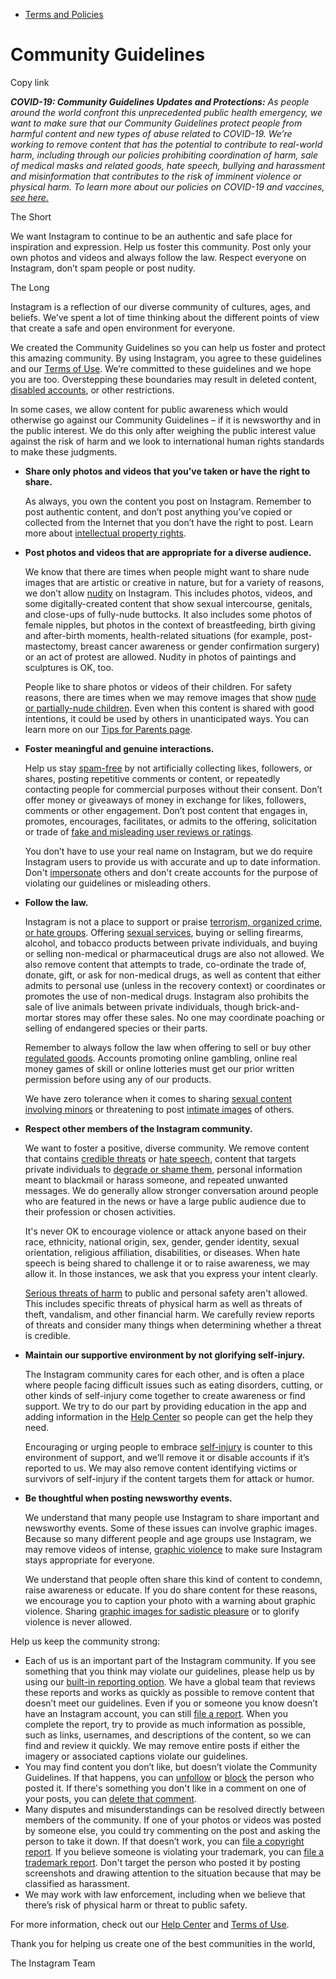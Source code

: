 *   [Terms and Policies](https://help.instagram.com/1417489251945243/?helpref=breadcrumb)

Community Guidelines
====================

Copy link

_**COVID-19: Community Guidelines Updates and Protections:** As people around the world confront this unprecedented public health emergency, we want to make sure that our Community Guidelines protect people from harmful content and new types of abuse related to COVID-19. We’re working to remove content that has the potential to contribute to real-world harm, including through our policies prohibiting coordination of harm, sale of medical masks and related goods, hate speech, bullying and harassment and misinformation that contributes to the risk of imminent violence or physical harm. To learn more about our policies on COVID-19 and vaccines, [see here.](https://help.instagram.com/697825587576762?helpref=faq_content)_

The Short

We want Instagram to continue to be an authentic and safe place for inspiration and expression. Help us foster this community. Post only your own photos and videos and always follow the law. Respect everyone on Instagram, don’t spam people or post nudity.

The Long

Instagram is a reflection of our diverse community of cultures, ages, and beliefs. We’ve spent a lot of time thinking about the different points of view that create a safe and open environment for everyone.

We created the Community Guidelines so you can help us foster and protect this amazing community. By using Instagram, you agree to these guidelines and our [Terms of Use](https://www.instagram.com/legal/terms). We’re committed to these guidelines and we hope you are too. Overstepping these boundaries may result in deleted content, [disabled accounts](https://help.instagram.com/366993040048856?helpref=faq_content), or other restrictions.

In some cases, we allow content for public awareness which would otherwise go against our Community Guidelines – if it is newsworthy and in the public interest. We do this only after weighing the public interest value against the risk of harm and we look to international human rights standards to make these judgments.

*   **Share only photos and videos that you’ve taken or have the right to share.**
    
    As always, you own the content you post on Instagram. Remember to post authentic content, and don’t post anything you’ve copied or collected from the Internet that you don’t have the right to post. Learn more about [intellectual property rights](https://help.instagram.com/126382350847838?helpref=faq_content).
    
*   **Post photos and videos that are appropriate for a diverse audience.**
    
    We know that there are times when people might want to share nude images that are artistic or creative in nature, but for a variety of reasons, we don’t allow [nudity](https://l.instagram.com/?u=https%3A%2F%2Fwww.facebook.com%2Fcommunitystandards%2Fadult_nudity_sexual_activity&e=AT27s_ZlyrHddv1ey1ONNYcunODKwnjoig9e0z7Kv0i0HvFdDPvrY5hT5rqBzIaXDqqGWwiGp2rq6PYSAKRQM67DfoJ78hIER5RQ_d63nhdrb5z9DKRgbR0qNoxT2l9fDg3qQ0zvQOqx1EsK1xZJgw) on Instagram. This includes photos, videos, and some digitally-created content that show sexual intercourse, genitals, and close-ups of fully-nude buttocks. It also includes some photos of female nipples, but photos in the context of breastfeeding, birth giving and after-birth moments, health-related situations (for example, post-mastectomy, breast cancer awareness or gender confirmation surgery) or an act of protest are allowed. Nudity in photos of paintings and sculptures is OK, too.
    
    People like to share photos or videos of their children. For safety reasons, there are times when we may remove images that show [nude or partially-nude children](https://l.instagram.com/?u=https%3A%2F%2Fwww.facebook.com%2Fcommunitystandards%2Fchild_nudity_sexual_exploitation&e=AT27s_ZlyrHddv1ey1ONNYcunODKwnjoig9e0z7Kv0i0HvFdDPvrY5hT5rqBzIaXDqqGWwiGp2rq6PYSAKRQM67DfoJ78hIER5RQ_d63nhdrb5z9DKRgbR0qNoxT2l9fDg3qQ0zvQOqx1EsK1xZJgw). Even when this content is shared with good intentions, it could be used by others in unanticipated ways. You can learn more on our [Tips for Parents page](https://help.instagram.com/154475974694511/?helpref=faq_content).
    
*   **Foster meaningful and genuine interactions.**
    
    Help us stay [spam-free](https://l.instagram.com/?u=https%3A%2F%2Fwww.facebook.com%2Fcommunitystandards%2Fspam&e=AT27s_ZlyrHddv1ey1ONNYcunODKwnjoig9e0z7Kv0i0HvFdDPvrY5hT5rqBzIaXDqqGWwiGp2rq6PYSAKRQM67DfoJ78hIER5RQ_d63nhdrb5z9DKRgbR0qNoxT2l9fDg3qQ0zvQOqx1EsK1xZJgw) by not artificially collecting likes, followers, or shares, posting repetitive comments or content, or repeatedly contacting people for commercial purposes without their consent. Don’t offer money or giveaways of money in exchange for likes, followers, comments or other engagement. Don’t post content that engages in, promotes, encourages, facilitates, or admits to the offering, solicitation or trade of [fake and misleading user reviews or ratings](https://l.instagram.com/?u=https%3A%2F%2Fwww.facebook.com%2Fcommunitystandards%2Ffraud_deception&e=AT27s_ZlyrHddv1ey1ONNYcunODKwnjoig9e0z7Kv0i0HvFdDPvrY5hT5rqBzIaXDqqGWwiGp2rq6PYSAKRQM67DfoJ78hIER5RQ_d63nhdrb5z9DKRgbR0qNoxT2l9fDg3qQ0zvQOqx1EsK1xZJgw).
    
    You don’t have to use your real name on Instagram, but we do require Instagram users to provide us with accurate and up to date information. Don't [impersonate](https://l.instagram.com/?u=https%3A%2F%2Fwww.facebook.com%2Fcommunitystandards%2Fmisrepresentation&e=AT27s_ZlyrHddv1ey1ONNYcunODKwnjoig9e0z7Kv0i0HvFdDPvrY5hT5rqBzIaXDqqGWwiGp2rq6PYSAKRQM67DfoJ78hIER5RQ_d63nhdrb5z9DKRgbR0qNoxT2l9fDg3qQ0zvQOqx1EsK1xZJgw) others and don't create accounts for the purpose of violating our guidelines or misleading others.
    
*   **Follow the law.**
    
    Instagram is not a place to support or praise [terrorism, organized crime, or hate groups](https://l.instagram.com/?u=https%3A%2F%2Fwww.facebook.com%2Fcommunitystandards%2Fdangerous_individuals_organizations&e=AT27s_ZlyrHddv1ey1ONNYcunODKwnjoig9e0z7Kv0i0HvFdDPvrY5hT5rqBzIaXDqqGWwiGp2rq6PYSAKRQM67DfoJ78hIER5RQ_d63nhdrb5z9DKRgbR0qNoxT2l9fDg3qQ0zvQOqx1EsK1xZJgw). Offering [sexual services](https://l.instagram.com/?u=https%3A%2F%2Fwww.facebook.com%2Fcommunitystandards%2Fsexual_solicitation&e=AT27s_ZlyrHddv1ey1ONNYcunODKwnjoig9e0z7Kv0i0HvFdDPvrY5hT5rqBzIaXDqqGWwiGp2rq6PYSAKRQM67DfoJ78hIER5RQ_d63nhdrb5z9DKRgbR0qNoxT2l9fDg3qQ0zvQOqx1EsK1xZJgw), buying or selling firearms, alcohol, and tobacco products between private individuals, and buying or selling non-medical or pharmaceutical drugs are also not allowed. We also remove content that attempts to trade, co-ordinate the trade of, donate, gift, or ask for non-medical drugs, as well as content that either admits to personal use (unless in the recovery context) or coordinates or promotes the use of non-medical drugs. Instagram also prohibits the sale of live animals between private individuals, though brick-and-mortar stores may offer these sales. No one may coordinate poaching or selling of endangered species or their parts.
    
    Remember to always follow the law when offering to sell or buy other [regulated goods](https://l.instagram.com/?u=https%3A%2F%2Fwww.facebook.com%2Fcommunitystandards%2Fregulated_goods&e=AT27s_ZlyrHddv1ey1ONNYcunODKwnjoig9e0z7Kv0i0HvFdDPvrY5hT5rqBzIaXDqqGWwiGp2rq6PYSAKRQM67DfoJ78hIER5RQ_d63nhdrb5z9DKRgbR0qNoxT2l9fDg3qQ0zvQOqx1EsK1xZJgw). Accounts promoting online gambling, online real money games of skill or online lotteries must get our prior written permission before using any of our products.
    
    We have zero tolerance when it comes to sharing [sexual content involving minors](https://l.instagram.com/?u=https%3A%2F%2Fwww.facebook.com%2Fcommunitystandards%2Fchild_nudity_sexual_exploitation&e=AT27s_ZlyrHddv1ey1ONNYcunODKwnjoig9e0z7Kv0i0HvFdDPvrY5hT5rqBzIaXDqqGWwiGp2rq6PYSAKRQM67DfoJ78hIER5RQ_d63nhdrb5z9DKRgbR0qNoxT2l9fDg3qQ0zvQOqx1EsK1xZJgw) or threatening to post [intimate images](https://l.instagram.com/?u=https%3A%2F%2Fwww.facebook.com%2Fcommunitystandards%2Fsexual_exploitation_adults&e=AT27s_ZlyrHddv1ey1ONNYcunODKwnjoig9e0z7Kv0i0HvFdDPvrY5hT5rqBzIaXDqqGWwiGp2rq6PYSAKRQM67DfoJ78hIER5RQ_d63nhdrb5z9DKRgbR0qNoxT2l9fDg3qQ0zvQOqx1EsK1xZJgw) of others.
    
*   **Respect other members of the Instagram community.**
    
    We want to foster a positive, diverse community. We remove content that contains [credible threats](https://l.instagram.com/?u=https%3A%2F%2Fwww.facebook.com%2Fcommunitystandards%2Fcredible_violence&e=AT27s_ZlyrHddv1ey1ONNYcunODKwnjoig9e0z7Kv0i0HvFdDPvrY5hT5rqBzIaXDqqGWwiGp2rq6PYSAKRQM67DfoJ78hIER5RQ_d63nhdrb5z9DKRgbR0qNoxT2l9fDg3qQ0zvQOqx1EsK1xZJgw) or [hate speech](https://l.instagram.com/?u=https%3A%2F%2Fwww.facebook.com%2Fcommunitystandards%2Fhate_speech&e=AT27s_ZlyrHddv1ey1ONNYcunODKwnjoig9e0z7Kv0i0HvFdDPvrY5hT5rqBzIaXDqqGWwiGp2rq6PYSAKRQM67DfoJ78hIER5RQ_d63nhdrb5z9DKRgbR0qNoxT2l9fDg3qQ0zvQOqx1EsK1xZJgw), content that targets private individuals to [degrade or shame them](https://l.instagram.com/?u=https%3A%2F%2Fwww.facebook.com%2Fcommunitystandards%2Fbullying&e=AT27s_ZlyrHddv1ey1ONNYcunODKwnjoig9e0z7Kv0i0HvFdDPvrY5hT5rqBzIaXDqqGWwiGp2rq6PYSAKRQM67DfoJ78hIER5RQ_d63nhdrb5z9DKRgbR0qNoxT2l9fDg3qQ0zvQOqx1EsK1xZJgw), personal information meant to blackmail or harass someone, and repeated unwanted messages. We do generally allow stronger conversation around people who are featured in the news or have a large public audience due to their profession or chosen activities.
    
    It's never OK to encourage violence or attack anyone based on their race, ethnicity, national origin, sex, gender, gender identity, sexual orientation, religious affiliation, disabilities, or diseases. When hate speech is being shared to challenge it or to raise awareness, we may allow it. In those instances, we ask that you express your intent clearly.
    
    [Serious threats of harm](https://l.instagram.com/?u=https%3A%2F%2Fwww.facebook.com%2Fcommunitystandards%2Fcredible_violence&e=AT27s_ZlyrHddv1ey1ONNYcunODKwnjoig9e0z7Kv0i0HvFdDPvrY5hT5rqBzIaXDqqGWwiGp2rq6PYSAKRQM67DfoJ78hIER5RQ_d63nhdrb5z9DKRgbR0qNoxT2l9fDg3qQ0zvQOqx1EsK1xZJgw) to public and personal safety aren't allowed. This includes specific threats of physical harm as well as threats of theft, vandalism, and other financial harm. We carefully review reports of threats and consider many things when determining whether a threat is credible.
    
*   **Maintain our supportive environment by not glorifying self-injury.**
    
    The Instagram community cares for each other, and is often a place where people facing difficult issues such as eating disorders, cutting, or other kinds of self-injury come together to create awareness or find support. We try to do our part by providing education in the app and adding information in the [Help Center](https://help.instagram.com/) so people can get the help they need.
    
    Encouraging or urging people to embrace [self-injury](https://l.instagram.com/?u=https%3A%2F%2Fwww.facebook.com%2Fcommunitystandards%2Fsuicide_self_injury_violence&e=AT27s_ZlyrHddv1ey1ONNYcunODKwnjoig9e0z7Kv0i0HvFdDPvrY5hT5rqBzIaXDqqGWwiGp2rq6PYSAKRQM67DfoJ78hIER5RQ_d63nhdrb5z9DKRgbR0qNoxT2l9fDg3qQ0zvQOqx1EsK1xZJgw) is counter to this environment of support, and we’ll remove it or disable accounts if it’s reported to us. We may also remove content identifying victims or survivors of self-injury if the content targets them for attack or humor.
    
*   **Be thoughtful when posting newsworthy events.**
    
    We understand that many people use Instagram to share important and newsworthy events. Some of these issues can involve graphic images. Because so many different people and age groups use Instagram, we may remove videos of intense, [graphic violence](https://l.instagram.com/?u=https%3A%2F%2Fwww.facebook.com%2Fcommunitystandards%2Fgraphic_violence&e=AT27s_ZlyrHddv1ey1ONNYcunODKwnjoig9e0z7Kv0i0HvFdDPvrY5hT5rqBzIaXDqqGWwiGp2rq6PYSAKRQM67DfoJ78hIER5RQ_d63nhdrb5z9DKRgbR0qNoxT2l9fDg3qQ0zvQOqx1EsK1xZJgw) to make sure Instagram stays appropriate for everyone.
    
    We understand that people often share this kind of content to condemn, raise awareness or educate. If you do share content for these reasons, we encourage you to caption your photo with a warning about graphic violence. Sharing [graphic images for sadistic pleasure](https://l.instagram.com/?u=https%3A%2F%2Fwww.facebook.com%2Fcommunitystandards%2Fcruel_insensitive&e=AT27s_ZlyrHddv1ey1ONNYcunODKwnjoig9e0z7Kv0i0HvFdDPvrY5hT5rqBzIaXDqqGWwiGp2rq6PYSAKRQM67DfoJ78hIER5RQ_d63nhdrb5z9DKRgbR0qNoxT2l9fDg3qQ0zvQOqx1EsK1xZJgw) or to glorify violence is never allowed.
    

Help us keep the community strong:

*   Each of us is an important part of the Instagram community. If you see something that you think may violate our guidelines, please help us by using our [built-in reporting option](https://help.instagram.com/165828726894770?helpref=faq_content). We have a global team that reviews these reports and works as quickly as possible to remove content that doesn’t meet our guidelines. Even if you or someone you know doesn’t have an Instagram account, you can still [file a report](https://help.instagram.com/contact/383679321740945). When you complete the report, try to provide as much information as possible, such as links, usernames, and descriptions of the content, so we can find and review it quickly. We may remove entire posts if either the imagery or associated captions violate our guidelines.
*   You may find content you don’t like, but doesn’t violate the Community Guidelines. If that happens, you can [unfollow](https://help.instagram.com/286340048138725?helpref=faq_content) or [block](https://help.instagram.com/426700567389543/?helpref=faq_content) the person who posted it. If there's something you don't like in a comment on one of your posts, you can [delete that comment](https://help.instagram.com/289098941190483?helpref=faq_content).
*   Many disputes and misunderstandings can be resolved directly between members of the community. If one of your photos or videos was posted by someone else, you could try commenting on the post and asking the person to take it down. If that doesn’t work, you can [file a copyright report](https://help.instagram.com/126382350847838?helpref=faq_content). If you believe someone is violating your trademark, you can [file a trademark report](https://help.instagram.com/222826637847963?helpref=faq_content). Don't target the person who posted it by posting screenshots and drawing attention to the situation because that may be classified as harassment.
*   We may work with law enforcement, including when we believe that there’s risk of physical harm or threat to public safety.

For more information, check out our [Help Center](https://help.instagram.com/) and [Terms of Use](https://l.instagram.com/?u=http%3A%2F%2Finstagram.com%2Flegal%2Fterms%2F%23&e=AT27s_ZlyrHddv1ey1ONNYcunODKwnjoig9e0z7Kv0i0HvFdDPvrY5hT5rqBzIaXDqqGWwiGp2rq6PYSAKRQM67DfoJ78hIER5RQ_d63nhdrb5z9DKRgbR0qNoxT2l9fDg3qQ0zvQOqx1EsK1xZJgw).

Thank you for helping us create one of the best communities in the world,

The Instagram Team